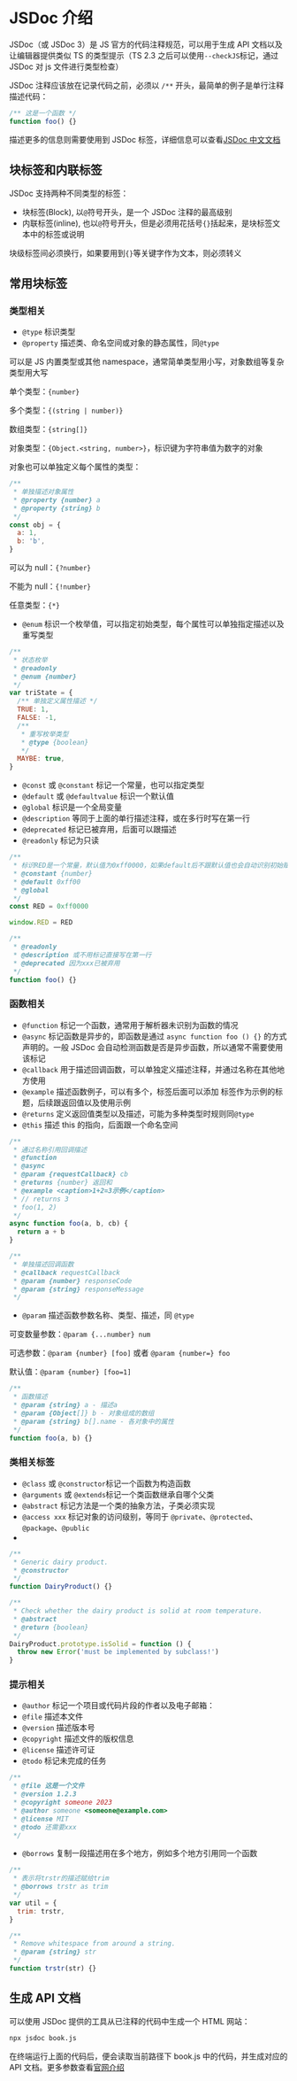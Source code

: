 # JSDoc 介绍

JSDoc（或 JSDoc 3）是 JS 官方的代码注释规范，可以用于生成 API 文档以及让编辑器提供类似 TS 的类型提示（TS 2.3 之后可以使用`--checkJS`标记，通过 JSDoc 对 js 文件进行类型检查）

JSDoc 注释应该放在记录代码之前，必须以 `/**` 开头，最简单的例子是单行注释描述代码：

```js
/** 这是一个函数 */
function foo() {}
```

描述更多的信息则需要使用到 JSDoc 标签，详细信息可以查看[JSDoc 中文文档](https://www.jsdoc.com.cn/)

## 块标签和内联标签

JSDoc 支持两种不同类型的标签：

- 块标签(Block), 以`@`符号开头，是一个 JSDoc 注释的最高级别
- 内联标签(inline), 也以`@`符号开头，但是必须用花括号`{}`括起来，是块标签文本中的标签或说明

块级标签间必须换行，如果要用到`{}`等关键字作为文本，则必须转义

## 常用块标签

### 类型相关

- `@type` 标识类型
- `@property` 描述类、命名空间或对象的静态属性，同`@type`

可以是 JS 内置类型或其他 namespace，通常简单类型用小写，对象数组等复杂类型用大写

单个类型：`{number}`

多个类型：`{(string | number)}`

数组类型：`{string[]}`

对象类型：`{Object.<string, number>}`，标识键为字符串值为数字的对象

对象也可以单独定义每个属性的类型：

```js
/**
 * 单独描述对象属性
 * @property {number} a
 * @property {string} b
 */
const obj = {
  a: 1,
  b: 'b',
}
```

可以为 null：`{?number}`

不能为 null：`{!number}`

任意类型：`{*}`

- `@enum` 标识一个枚举值，可以指定初始类型，每个属性可以单独指定描述以及重写类型

```js
/**
 * 状态枚举
 * @readonly
 * @enum {number}
 */
var triState = {
  /** 单独定义属性描述 */
  TRUE: 1,
  FALSE: -1,
  /**
   * 重写枚举类型
   * @type {boolean}
   */
  MAYBE: true,
}
```

- `@const` 或 `@constant` 标记一个常量，也可以指定类型
- `@default` 或 `@defaultvalue` 标识一个默认值
- `@global` 标识是一个全局变量
- `@description` 等同于上面的单行描述注释，或在多行时写在第一行
- `@deprecated` 标记已被弃用，后面可以跟描述
- `@readonly` 标记为只读

```js
/**
 * 标识RED是一个常量，默认值为0xff0000，如果default后不跟默认值也会自动识别初始赋值作为默认值
 * @constant {number}
 * @default 0xff00
 * @global
 */
const RED = 0xff0000

window.RED = RED

/**
 * @readonly
 * @description 或不用标记直接写在第一行
 * @deprecated 因为xxx已被弃用
 */
function foo() {}
```

### 函数相关

- `@function` 标记一个函数，通常用于解析器未识别为函数的情况
- `@async` 标记函数是异步的，即函数是通过 `async function foo () {}` 的方式声明的。一般 JSDoc 会自动检测函数是否是异步函数，所以通常不需要使用该标记
- `@callback` 用于描述回调函数，可以单独定义描述注释，并通过名称在其他地方使用
- `@example` 描述函数例子，可以有多个，标签后面可以添加 <caption></caption> 标签作为示例的标题，后续跟返回值以及使用示例
- `@returns` 定义返回值类型以及描述，可能为多种类型时规则同`@type`
- `@this` 描述 this 的指向，后面跟一个命名空间

```js
/**
 * 通过名称引用回调描述
 * @function
 * @async
 * @param {requestCallback} cb
 * @returns {number} 返回和
 * @example <caption>1+2=3示例</caption>
 * // returns 3
 * foo(1, 2)
 */
async function foo(a, b, cb) {
  return a + b
}

/**
 * 单独描述回调函数
 * @callback requestCallback
 * @param {number} responseCode
 * @param {string} responseMessage
 */
```

- `@param` 描述函数参数名称、类型、描述，同 `@type`

可变数量参数：`@param {...number} num`

可选参数：`@param {number} [foo]` 或者 `@param {number=} foo`

默认值：`@param {number} [foo=1]`

```js
/**
 * 函数描述
 * @param {string} a - 描述a
 * @param {Object[]} b - 对象组成的数组
 * @param {string} b[].name - 各对象中的属性
 */
function foo(a, b) {}
```

### 类相关标签

- `@class` 或 `@constructor`标记一个函数为构造函数
- `@arguments` 或 `@extends`标记一个类函数继承自哪个父类
- `@abstract` 标记方法是一个类的抽象方法，子类必须实现
- `@access xxx` 标记对象的访问级别，等同于 `@private`、`@protected`、`@package`、`@public`
-

```js
/**
 * Generic dairy product.
 * @constructor
 */
function DairyProduct() {}

/**
 * Check whether the dairy product is solid at room temperature.
 * @abstract
 * @return {boolean}
 */
DairyProduct.prototype.isSolid = function () {
  throw new Error('must be implemented by subclass!')
}
```

### 提示相关

- `@author` 标记一个项目或代码片段的作者以及电子邮箱：
- `@file` 描述本文件
- `@version` 描述版本号
- `@copyright` 描述文件的版权信息
- `@license` 描述许可证
- `@todo` 标记未完成的任务

```js
/**
 * @file 这是一个文件
 * @version 1.2.3
 * @copyright someone 2023
 * @author someone <someone@example.com>
 * @license MIT
 * @todo 还需要xxx
 */
```

- `@borrows` 复制一段描述用在多个地方，例如多个地方引用同一个函数

```js
/**
 * 表示将trstr的描述赋给trim
 * @borrows trstr as trim
 */
var util = {
  trim: trstr,
}

/**
 * Remove whitespace from around a string.
 * @param {string} str
 */
function trstr(str) {}
```

## 生成 API 文档

可以使用 JSDoc 提供的工具从已注释的代码中生成一个 HTML 网站：

```sh
npx jsdoc book.js
```

在终端运行上面的代码后，便会读取当前路径下 book.js 中的代码，并生成对应的 API 文档。更多参数查看[官网介绍](https://www.jsdoc.com.cn/about-commandline)
